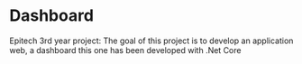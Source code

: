 # Dashboard
Epitech 3rd year project: The goal of this project is to develop an application web, a dashboard this one has been developed with .Net Core
